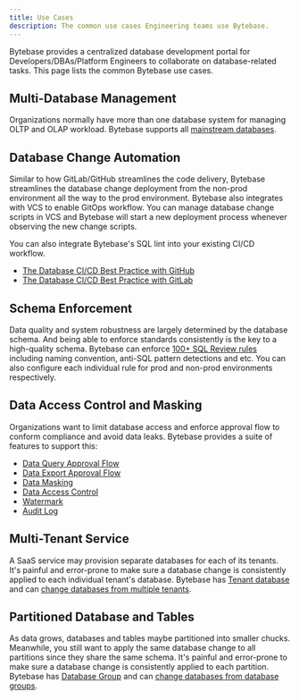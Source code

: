 ```yaml
---
title: Use Cases
description: The common use cases Engineering teams use Bytebase.
---
```


Bytebase provides a centralized database development portal for Developers/DBAs/Platform Engineers to collaborate on database-related tasks. This page lists the common Bytebase use cases.

## Multi-Database Management

Organizations normally have more than one database system for managing OLTP and OLAP workload. Bytebase supports all [mainstream databases](/docs/introduction/supported-databases).

## Database Change Automation

Similar to how GitLab/GitHub streamlines the code delivery, Bytebase streamlines the database change deployment from the non-prod environment all the way to the prod environment. Bytebase also integrates with VCS to enable GitOps workflow. You can manage database change scripts in VCS and Bytebase will start a new deployment process whenever observing the new change scripts.

You can also integrate Bytebase's SQL lint into your existing CI/CD workflow.

- [The Database CI/CD Best Practice with GitHub](/docs/tutorials/database-cicd-best-practice-with-github)
- [The Database CI/CD Best Practice with GitLab](/docs/tutorials/database-cicd-best-practice-with-gitlab)

## Schema Enforcement

Data quality and system robustness are largely determined by the database schema. And being able to enforce standards consistently is the key to a high-quality schema. Bytebase can enforce [100+ SQL Review rules](/docs/sql-review/overview) including naming convention, anti-SQL pattern detections and etc. You can also configure each individual rule for prod and non-prod environments respectively.

## Data Access Control and Masking

Organizations want to limit database access and enforce approval flow to conform compliance and avoid data leaks. Bytebase provides a suite of features to support this:

- [Data Query Approval Flow](/docs/security/data-query)
- [Data Export Approval Flow](/docs/security/data-export)
- [Data Masking](/docs/security/mask-data)
- [Data Access Control](/docs/security/data-access-control)
- [Watermark](/docs/security/watermark)
- [Audit Log](/docs/security/audit-log)

## Multi-Tenant Service

A SaaS service may provision separate databases for each of its tenants. It's painful and error-prone to make sure a database change is consistently applied to each individual tenant's database. Bytebase has [Tenant database](/docs/concepts/batch-mode/#tenant-database) and can [change databases from multiple tenants](/docs/change-database/batch-change/#change-databases-from-multiple-tenants).

## Partitioned Database and Tables

As data grows, databases and tables maybe partitioned into smaller chucks. Meanwhile, you still want to
apply the same database change to all partitions since they share the same schema. It's painful and error-prone to make sure a database change is consistently applied to each partition. Bytebase has [Database Group](/docs/concepts/batch-mode/#database-group) and can [change databases from database groups](/docs/change-database/batch-change/#change-databases-from-database-groups).
